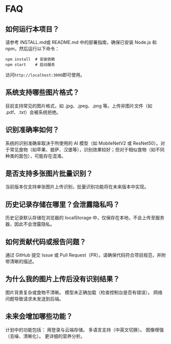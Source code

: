 # FAQ
## 如何运行本项目？
请参考 INSTALL.md或 README.md 中的部署指南，确保已安装 Node.js 和 npm，然后运行以下命令：
```
npm install  # 安装依赖
npm start    # 启动服务
```
访问`http://localhost:3000`即可使用。
## 系统支持哪些图片格式？
目前支持常见的图片格式，如 .jpg、.jpeg、.png 等。上传非图片文件（如 .pdf、.txt）会被系统拒绝。
## 识别准确率如何？
系统的识别准确率取决于所使用的 AI 模型（如 MobileNetV2 或 ResNet50）。对于常见食物（如苹果、披萨、汉堡等），识别效果较好；但对于相似食物（如不同种类的面包），可能存在混淆。
## 是否支持多张图片批量识别？
当前版本仅支持单张图片上传识别，批量识别功能将在未来版本中实现。
## 历史记录存储在哪里？会泄露隐私吗？
历史记录默认存储在浏览器的 localStorage 中，仅保存在本地，不会上传至服务器，因此不会泄露隐私。
## 如何贡献代码或报告问题？
通过 GitHub 提交 Issue 或 Pull Request（PR）。请确保代码符合项目规范，并附带清晰的描述。
## 为什么我的图片上传后没有识别结果？
图片背景复杂或食物不清晰。
模型未正确加载（检查控制台是否有错误）。
网络问题导致请求未发送到后端。
## 未来会增加哪些功能？
计划中的功能包括：
用登录与云端存储。
多语言支持（中英文切换）。
图像增强（去噪、清晰化）。
更详细的营养分析。
